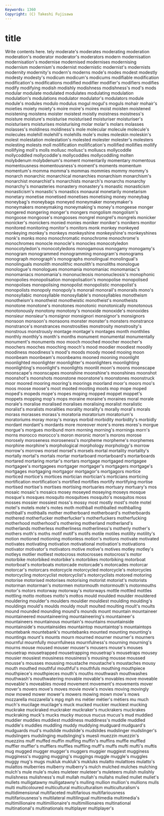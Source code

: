 ```yaml
---
Keywords: 1360 
Copyright: (C) Takeshi Fujisawa
---
```


# title

Write contents here.
tely moderate's moderates moderating moderation moderation's moderator moderator's moderators modern
modernisation modernisation's modernise modernised modernises modernising modernism modernism's modernist modernistic
modernist's modernists modernity modernity's modern's moderns mode's modes modest modestly
modesty modesty's modicum modicum's modicums modifiable modification modification's modifications modified
modifier modifier's modifiers modifies modify modifying modish modishly modishness modishness's
mod's mods modular modulate modulated modulates modulating modulation modulation's modulations
modulator modulator's modulators module module's modules modulo modulus mogul mogul's
moguls mohair mohair's moieties moiety moiety's moire moire's moires moist
moisten moistened moistening moistens moister moistest moistly moistness moistness's moisture
moisture's moisturise moisturised moisturiser moisturiser's moisturisers moisturises moisturising molar molar's
molars molasses molasses's moldiness moldiness's mole molecular molecule molecule's molecules
molehill molehill's molehills mole's moles moleskin moleskin's molest molestation molestation's
molested molester molester's molesters molesting molests moll mollification mollification's mollified
mollifies mollify mollifying moll's molls mollusc mollusc's molluscs mollycoddle mollycoddled
mollycoddle's mollycoddles mollycoddling molten molybdenum molybdenum's moment momentarily momentary momentous
momentousness momentousness's moment's moments momentum momentum's momma momma's mommas mommies
mommy mommy's monarch monarchic monarchical monarchies monarchism monarchism's monarchist monarchist's
monarchists monarch's monarchs monarchy monarchy's monasteries monastery monastery's monastic monasticism
monasticism's monastic's monastics monaural monetarily monetarism monetary monetise monetised monetises
monetising money moneybag moneybag's moneybags moneyed moneymaker moneymaker's moneymakers moneymaking
moneymaking's money's mongeese monger mongered mongering monger's mongers mongolism mongolism's
mongoose mongoose's mongooses mongrel mongrel's mongrels monicker monicker's monickers monied
monies moniker moniker's monikers monitor monitored monitoring monitor's monitors monk
monkey monkeyed monkeying monkey's monkeys monkeyshine monkeyshine's monkeyshines monk's monks
mono monochromatic monochrome monochrome's monochromes monocle monocle's monocles monocotyledon monocotyledon's
monocotyledons monogamous monogamy monogamy's monogram monogrammed monogramming monogram's monograms monograph
monograph's monographs monolingual monolingual's monolinguals monolith monolithic monolith's monoliths monologue
monologue's monologues monomania monomaniac monomaniac's monomaniacs monomania's mononucleosis mononucleosis's monophonic
monopolies monopolisation monopolisation's monopolise monopolised monopolises monopolising monopolist monopolistic monopolist's
monopolists monopoly monopoly's monorail monorail's monorails mono's monosyllabic monosyllable monosyllable's
monosyllables monotheism monotheism's monotheist monotheistic monotheist's monotheists monotone monotone's monotones
monotonic monotonically monotonous monotonously monotony monotony's monoxide monoxide's monoxides monsieur
monsieur's monsignor monsignori monsignor's monsignors monsoon monsoon's monsoons monster monster's
monsters monstrance monstrance's monstrances monstrosities monstrosity monstrosity's monstrous monstrously montage
montage's montages month monthlies monthly monthly's month's months monument monumental
monumentally monument's monuments moo mooch mooched moocher moocher's moochers mooches
mooching mooch's mood moodier moodiest moodily moodiness moodiness's mood's moods
moody mooed mooing moon moonbeam moonbeam's moonbeams mooned mooning moonlight
moonlighted moonlighter moonlighter's moonlighters moonlighting moonlighting's moonlight's moonlights moonlit moon's
moons moonscape moonscape's moonscapes moonshine moonshine's moonshines moonshot moonshot's moonshots
moonstone moonstone's moonstones moonstruck moor moored mooring mooring's moorings moorland
moor's moors moo's moos moose moose's moot mooted mooting moots
mop mope moped moped's mopeds mope's mopes moping mopped moppet
moppet's moppets mopping mop's mops moraine moraine's moraines moral morale
morale's moralise moralised moralises moralising moralist moralistic moralist's moralists moralities
morality morality's morally moral's morals morass morasses morass's moratoria moratorium
moratorium's moratoriums moray moray's morays morbid morbidity morbidity's morbidly mordant
mordant's mordants more moreover more's mores mores's morgue morgue's morgues
moribund morn morning morning's mornings morn's morns morocco morocco's moron
moronic moron's morons morose morosely moroseness moroseness's morpheme morpheme's morphemes
morphine morphine's morphological morphology morphology's morrow morrow's morrows morsel morsel's
morsels mortal mortality mortality's mortally mortal's mortals mortar mortarboard mortarboard's
mortarboards mortared mortaring mortar's mortars mortgage mortgaged mortgagee mortgagee's mortgagees
mortgager mortgager's mortgagers mortgage's mortgages mortgaging mortgagor mortgagor's mortgagors mortice
morticed mortice's mortices mortician mortician's morticians morticing mortification mortification's mortified
mortifies mortify mortifying mortise mortised mortise's mortises mortising mortuaries mortuary
mortuary's mos mosaic mosaic's mosaics mosey moseyed moseying moseys mosque
mosque's mosques mosquito mosquitoes mosquito's mosquitos moss mosses mossier mossiest
moss's mossy most mostly most's mote motel motel's motels mote's
motes moth mothball mothballed mothballing mothball's mothballs mother motherboard motherboard's
motherboards mothered motherfucker motherfucker's motherfuckers motherfucking motherhood motherhood's mothering motherland
motherland's motherlands motherless motherliness motherliness's motherly mother's mothers moth's moths
motif motif's motifs motile motiles motility motility's motion motioned motioning
motionless motion's motions motivate motivated motivates motivating motivation motivational motivation's
motivations motivator motivator's motivators motive motive's motives motley motley's motleys
motlier motliest motocross motocrosses motocross's motor motorbike motorbiked motorbike's motorbikes
motorbiking motorboat motorboat's motorboats motorcade motorcade's motorcades motorcar motorcar's motorcars
motorcycle motorcycled motorcycle's motorcycles motorcycling motorcyclist motorcyclist's motorcyclists motored motoring
motorise motorised motorises motorising motorist motorist's motorists motorman motorman's motormen
motormouth motormouth's motormouths motor's motors motorway motorway's motorways mottle mottled
mottles mottling motto mottoes motto's mottos mould moulded moulder mouldered
mouldering moulder's moulders mouldier mouldiest moulding moulding's mouldings mould's moulds
mouldy moult moulted moulting moult's moults mound mounded mounding mound's
mounds mount mountain mountaineer mountaineered mountaineering mountaineering's mountaineer's mountaineers mountainous
mountain's mountains mountainside mountainside's mountainsides mountaintop mountaintop's mountaintops mountebank mountebank's
mountebanks mounted mounting mounting's mountings mount's mounts mourn mourned mourner
mourner's mourners mournful mournfully mournfulness mournfulness's mourning mourning's mourns mouse
moused mouser mouser's mousers mouse's mouses mousetrap mousetrapped mousetrapping mousetrap's
mousetraps mousey mousier mousiest mousiness mousiness's mousing mousse moussed mousse's
mousses moussing moustache moustache's moustaches mousy mouth mouthed mouthful mouthful's
mouthfuls mouthing mouthpiece mouthpiece's mouthpieces mouth's mouths mouthwash mouthwashes mouthwash's
mouthwatering movable movable's movables move moveable moveable's moveables moved movement
movement's movements mover mover's movers move's moves movie movie's movies
moving movingly mow mowed mower mower's mowers mowing mown mow's
mows mozzarella mozzarella's mpg mph ms métier métier's métiers mu
much much's mucilage mucilage's muck mucked muckier muckiest mucking muckrake
muckraked muckraker muckraker's muckrakers muckrakes muckraking muck's mucks mucky mucous
mucus mucus's mud muddied muddier muddies muddiest muddiness muddiness's muddle
muddled muddle's muddles muddling muddy muddying mudguard mudguard's mudguards mud's
mudslide mudslide's mudslides mudslinger mudslinger's mudslingers mudslinging mudslinging's muesli muezzin
muezzin's muezzins muff muffed muffin muffing muffin's muffins muffle muffled
muffler muffler's mufflers muffles muffling muff's muffs mufti mufti's muftis
mug mugged mugger mugger's muggers muggier muggiest mugginess mugginess's mugging
mugging's muggings muggle muggle's muggles muggy mug's mugs mukluk mukluk's
mukluks mulatto mulattoes mulatto's mulattos mulberries mulberry mulberry's mulch mulched
mulches mulching mulch's mule mule's mules muleteer muleteer's muleteers mulish
mulishly mulishness mulishness's mull mullah mullah's mullahs mulled mullet mullet's
mullets mulligatawny mulligatawny's mulling mullion mullion's mullions mulls multi multicoloured
multicultural multiculturalism multiculturalism's multidimensional multifaceted multifarious multifariousness multifariousness's multilateral multilingual
multimedia multimedia's multimillionaire multimillionaire's multimillionaires multinational multinational's multinationals multiplayer multiplayer's
